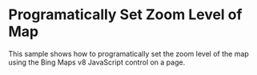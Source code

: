 # Programatically Set Zoom Level of Map

This sample shows how to programatically set the zoom level of the map using the Bing Maps v8 JavaScript control on a page.